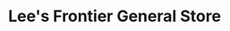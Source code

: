 ---
title: "Lee's Frontier General Store"
url: /lone-pine/lees-frontier-general-store/
shop: convenience
---